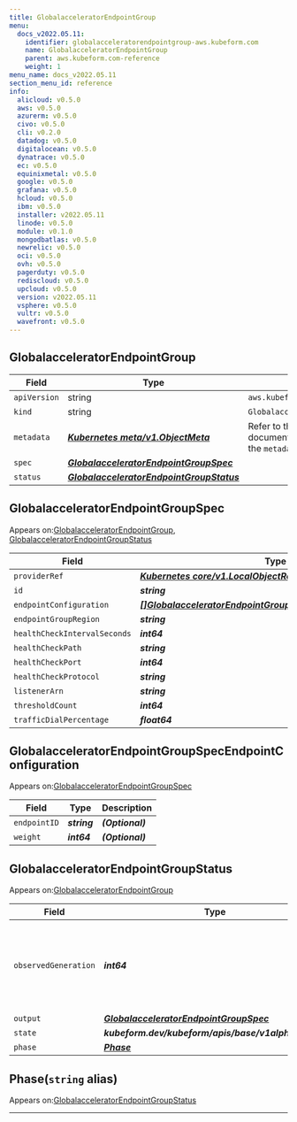 ```yaml
---
title: GlobalacceleratorEndpointGroup
menu:
  docs_v2022.05.11:
    identifier: globalacceleratorendpointgroup-aws.kubeform.com
    name: GlobalacceleratorEndpointGroup
    parent: aws.kubeform.com-reference
    weight: 1
menu_name: docs_v2022.05.11
section_menu_id: reference
info:
  alicloud: v0.5.0
  aws: v0.5.0
  azurerm: v0.5.0
  civo: v0.5.0
  cli: v0.2.0
  datadog: v0.5.0
  digitalocean: v0.5.0
  dynatrace: v0.5.0
  ec: v0.5.0
  equinixmetal: v0.5.0
  google: v0.5.0
  grafana: v0.5.0
  hcloud: v0.5.0
  ibm: v0.5.0
  installer: v2022.05.11
  linode: v0.5.0
  module: v0.1.0
  mongodbatlas: v0.5.0
  newrelic: v0.5.0
  oci: v0.5.0
  ovh: v0.5.0
  pagerduty: v0.5.0
  rediscloud: v0.5.0
  upcloud: v0.5.0
  version: v2022.05.11
  vsphere: v0.5.0
  vultr: v0.5.0
  wavefront: v0.5.0
---
```


## GlobalacceleratorEndpointGroup
| Field | Type | Description |
| ------ | ----- | ----------- |
| `apiVersion` | string | `aws.kubeform.com/v1alpha1` |
|    `kind` | string | `GlobalacceleratorEndpointGroup` |
| `metadata` | ***[Kubernetes meta/v1.ObjectMeta](https://v1-22.docs.kubernetes.io/docs/reference/generated/kubernetes-api/v1.22/#objectmeta-v1-meta)***|Refer to the Kubernetes API documentation for the fields of the `metadata` field.|
| `spec` | ***[GlobalacceleratorEndpointGroupSpec](#globalacceleratorendpointgroupspec)***||
| `status` | ***[GlobalacceleratorEndpointGroupStatus](#globalacceleratorendpointgroupstatus)***||
## GlobalacceleratorEndpointGroupSpec

Appears on:[GlobalacceleratorEndpointGroup](#globalacceleratorendpointgroup), [GlobalacceleratorEndpointGroupStatus](#globalacceleratorendpointgroupstatus)

| Field | Type | Description |
| ------ | ----- | ----------- |
| `providerRef` | ***[Kubernetes core/v1.LocalObjectReference](https://v1-22.docs.kubernetes.io/docs/reference/generated/kubernetes-api/v1.22/#localobjectreference-v1-core)***||
| `id` | ***string***||
| `endpointConfiguration` | ***[[]GlobalacceleratorEndpointGroupSpecEndpointConfiguration](#globalacceleratorendpointgroupspecendpointconfiguration)***| ***(Optional)*** |
| `endpointGroupRegion` | ***string***| ***(Optional)*** |
| `healthCheckIntervalSeconds` | ***int64***| ***(Optional)*** |
| `healthCheckPath` | ***string***| ***(Optional)*** |
| `healthCheckPort` | ***int64***| ***(Optional)*** |
| `healthCheckProtocol` | ***string***| ***(Optional)*** |
| `listenerArn` | ***string***||
| `thresholdCount` | ***int64***| ***(Optional)*** |
| `trafficDialPercentage` | ***float64***| ***(Optional)*** |
## GlobalacceleratorEndpointGroupSpecEndpointConfiguration

Appears on:[GlobalacceleratorEndpointGroupSpec](#globalacceleratorendpointgroupspec)

| Field | Type | Description |
| ------ | ----- | ----------- |
| `endpointID` | ***string***| ***(Optional)*** |
| `weight` | ***int64***| ***(Optional)*** |
## GlobalacceleratorEndpointGroupStatus

Appears on:[GlobalacceleratorEndpointGroup](#globalacceleratorendpointgroup)

| Field | Type | Description |
| ------ | ----- | ----------- |
| `observedGeneration` | ***int64***| ***(Optional)*** Resource generation, which is updated on mutation by the API Server.|
| `output` | ***[GlobalacceleratorEndpointGroupSpec](#globalacceleratorendpointgroupspec)***| ***(Optional)*** |
| `state` | ***kubeform.dev/kubeform/apis/base/v1alpha1.State***| ***(Optional)*** |
| `phase` | ***[Phase](#phase)***| ***(Optional)*** |
## Phase(`string` alias)

Appears on:[GlobalacceleratorEndpointGroupStatus](#globalacceleratorendpointgroupstatus)

---
